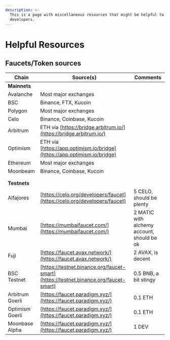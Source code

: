 ```yaml
---
description: >-
  This is a page with miscellaneous resources that might be helpful to
  developers.
---
```


# Helpful Resources

## Faucets/Token sources



| Chain           | Source(s)                                                                            | Comments                                   |
| --------------- | ------------------------------------------------------------------------------------ | ------------------------------------------ |
| **Mainnets**    |                                                                                      |                                            |
| Avalanche       | Most major exchanges                                                                 |                                            |
| BSC             | Binance, FTX, Kucoin                                                                 |                                            |
| Polygon         | Most major exchanges                                                                 |                                            |
| Celo            | Binance, Coinbase, Kucoin                                                            |                                            |
| Arbitrum        | ETH via [https://bridge.arbitrum.io/](https://bridge.arbitrum.io/)                   |                                            |
| Optimism        | ETH via [https://app.optimism.io/bridge](https://app.optimism.io/bridge)             |                                            |
| Ethereum        | Most major exchanges                                                                 |                                            |
| Moonbeam        | Binance, Coinbase, Kucoin                                                            |                                            |
|                 |                                                                                      |                                            |
|                 |                                                                                      |                                            |
| **Testnets**    |                                                                                      |                                            |
| Alfajores       | [https://celo.org/developers/faucet](https://celo.org/developers/faucet)             | 5 CELO, should be plenty                   |
| Mumbai          | [https://mumbaifaucet.com/](https://mumbaifaucet.com/)                               | 2 MATIC with alchemy account, should be ok |
| Fuji            | [https://faucet.avax.network/](https://faucet.avax.network/)                         | 2 AVAX, is decent                          |
| BSC Testnet     | [https://testnet.binance.org/faucet-smart](https://testnet.binance.org/faucet-smart) | 0.5 BNB, a bit stingy                      |
| Arbitrum Goerli | [https://faucet.paradigm.xyz/](https://faucet.paradigm.xyz/)                         | 0.1 ETH                                    |
| Optimism Goerli | [https://faucet.paradigm.xyz/](https://faucet.paradigm.xyz/)                         | 0.1 ETH                                    |
| Moonbase Alpha  | [https://faucet.paradigm.xyz/](https://faucet.paradigm.xyz/)                         | 1 DEV                                      |

